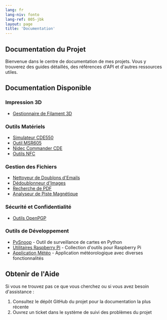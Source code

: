```yaml
---
lang: fr
lang-niv: fonto
lang-ref: 005-jbk
layout: page
title: 'Documentation'
---
```


## Documentation du Projet

Bienvenue dans le centre de documentation de mes projets. Vous y trouverez des guides détaillés, des références d'API et d'autres ressources utiles.

## Documentation Disponible

### Impression 3D

- [Gestionnaire de Filament 3D](docs/3D_Filament_Manager)

### Outils Matériels

- [Simulateur CDE550](docs/CDE550-sim)
- [Outil MSR605](docs/MSR605)
- [Nidec Commander CDE](docs/Nidec_CommanderCDE)
- [Outils NFC](docs/NFC)

### Gestion des Fichiers

- [Nettoyeur de Doublons d'Emails](docs/EmailDuplicateCleaner)
- [Dédoublonneur d'Images](docs/Images-Deduplicator)
- [Recherche de PDF](docs/PDF_Finder)
- [Analyseur de Piste Magnétique](docs/card_parser)

### Sécurité et Confidentialité

- [Outils OpenPGP](docs/OpenPGP)

### Outils de Développement

- [PySnoop](docs/PySnoop) - Outil de surveillance de cartes en Python
- [Utilitaires Raspberry Pi](docs/raspy_utility) - Collection d'outils pour Raspberry Pi
- [Application Météo](docs/weather) - Application météorologique avec diverses fonctionnalités

## Obtenir de l'Aide

Si vous ne trouvez pas ce que vous cherchez ou si vous avez besoin d'assistance :

1. Consultez le dépôt GitHub du projet pour la documentation la plus récente
2. Ouvrez un ticket dans le système de suivi des problèmes du projet
